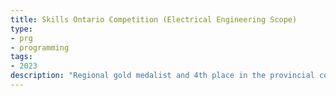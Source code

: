 ```yaml
---
title: Skills Ontario Competition (Electrical Engineering Scope)
type:
- prg
- programming
tags:
- 2023
description: "Regional gold medalist and 4th place in the provincial competition."
---
```

